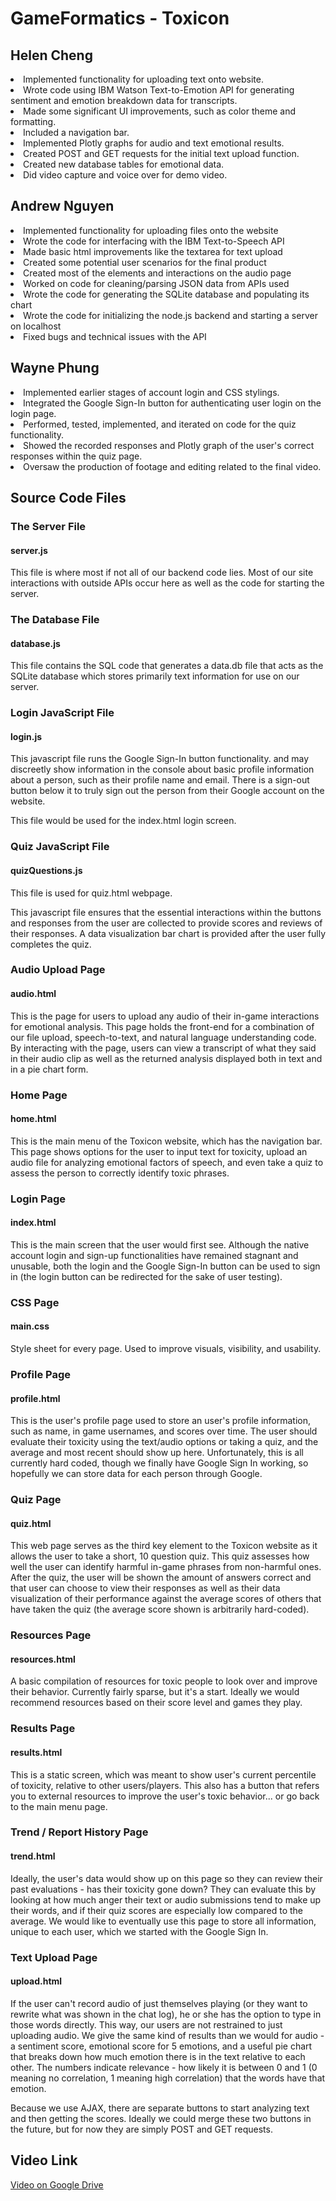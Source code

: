 # GameFormatics - Toxicon

## Helen Cheng
<li>Implemented functionality for uploading text onto website.</li>
<li>Wrote code using IBM Watson Text-to-Emotion API for generating sentiment and emotion breakdown data for transcripts.</li>
<li>Made some significant UI improvements, such as color theme and formatting.</li>
<li>Included a navigation bar.</li>
<li>Implemented Plotly graphs for audio and text emotional results.</li>
<li>Created POST and GET requests for the initial text upload function.</li>
<li>Created new database tables for emotional data.</li>
<li>Did video capture and voice over for demo video.</li>

## Andrew Nguyen
<li>Implemented functionality for uploading files onto the website</li>
<li>Wrote the code for interfacing with the IBM Text-to-Speech API </li>
<li>Made basic html improvements like the textarea for text upload</li>
<li>Created some potential user scenarios for the final product </li>
<li>Created most of the elements and interactions on the audio page</li>
<li>Worked on code for cleaning/parsing JSON data from APIs used</li>
<li>Wrote the code for generating the SQLite database and populating its chart</li>
<li>Wrote the code for initializing the node.js backend and starting a server on localhost</li>
<li>Fixed bugs and technical issues with the API</li>

## Wayne Phung
<li>Implemented earlier stages of account login and CSS stylings.</li>
<li>Integrated the Google Sign-In button for authenticating user login on the login page.</li>
<li>Performed, tested, implemented, and iterated on code for the quiz functionality.</li>
<li>Showed the recorded responses and Plotly graph of the user's correct responses within the quiz page.</li>
<li>Oversaw the production of footage and editing related to the final video.</li>

## Source Code Files

### The Server File
#### server.js

This file is where most if not all of our backend code lies.
Most of our site interactions with outside APIs occur here as well
as the code for starting the server.

### The Database File
#### database.js

This file contains the SQL code that generates a data.db file that acts as the SQLite database which stores primarily text information for use on our server.

### Login JavaScript File
#### login.js

This javascript file runs the Google Sign-In button functionality.
and may discreetly show information in the console about basic
profile information about a person, such as their profile name
and email. There is a sign-out button below it to truly sign
out the person from their Google account on the website.

This file would be used for the index.html login screen.

### Quiz JavaScript File
#### quizQuestions.js

This file is used for quiz.html webpage.

This javascript file ensures that the essential interactions within 
the buttons and responses from the user are collected to provide 
scores and reviews of their responses. A data visualization bar chart 
is provided after the user fully completes the quiz.

### Audio Upload Page
#### audio.html
This is the page for users to upload any audio of their in-game interactions for emotional analysis. This page holds the front-end for a combination of our file upload, speech-to-text, and natural language understanding code. By interacting with the page, users can view a transcript of what they said in their audio clip as well as the returned analysis displayed both in text and in a pie chart form.

### Home Page
#### home.html

This is the main menu of the Toxicon website, which has the navigation bar.
This page shows options for the user to input text for toxicity, upload an audio file
for analyzing emotional factors of speech, and even take a quiz to assess the person
to correctly identify toxic phrases.

### Login Page
#### index.html

This is the main screen that the user would first see.
Although the native account login and sign-up functionalities
have remained stagnant and unusable, both the login and the
Google Sign-In button can be used to sign in (the login
button can be redirected for the sake of user testing).

### CSS Page
#### main.css

Style sheet for every page.
Used to improve visuals, visibility, and usability.

### Profile Page
#### profile.html

This is the user's profile page used to store an user's profile information, such as name, in game
usernames, and scores over time. The user should evaluate their toxicity using the text/audio 
options or taking a quiz, and the average and most recent should show up here. Unfortunately, 
this is all currently hard coded, though we finally have Google Sign In working, so hopefully we 
can store data for each person through Google.

### Quiz Page
#### quiz.html

This web page serves as the third key element to the Toxicon website as it
allows the user to take a short, 10 question quiz. This quiz assesses
how well the user can identify harmful in-game phrases from non-harmful
ones. After the quiz, the user will be shown the amount of answers correct
and that user can choose to view their responses as well as their data
visualization of their performance against the average scores of others
that have taken the quiz (the average score shown is arbitrarily hard-coded).

### Resources Page
#### resources.html

A basic compilation of resources for toxic people to look over and
improve their behavior. Currently fairly sparse, but it's a start.
Ideally we would recommend resources based on their score level
and games they play.

### Results Page
#### results.html

This is a static screen, which was meant to show user's current percentile 
of toxicity, relative to other users/players. This also has a button that
refers you to external resources to improve the user's toxic behavior...
or go back to the main menu page.

### Trend / Report History Page
#### trend.html

Ideally, the user's data would show up on this page so they
can review their past evaluations - has their toxicity gone down?
They can evaluate this by looking at how much anger their text or
audio submissions tend to make up their words, and if their quiz
scores are especially low compared to the average. We would like
to eventually use this page to store all information, unique to
each user, which we started with the Google Sign In.

### Text Upload Page
#### upload.html

If the user can't record audio of just themselves playing (or they
want to rewrite what was shown in the chat log), he or she has the
option to type in those words directly. This way, our users are
not restrained to just uploading audio. We give the same kind of
results than we would for audio - a sentiment score, emotional score
for 5 emotions, and a useful pie chart that breaks down how much
emotion there is in the text relative to each other. The numbers
indicate relevance - how likely it is between 0 and 1 
(0 meaning no correlation, 1 meaning high correlation) that the 
words have that emotion.

Because we use AJAX, there are separate buttons to start analyzing
text and then getting the scores. Ideally we could merge these
two buttons in the future, but for now they are simply POST and GET
requests.

## Video Link
[Video on Google Drive](https://drive.google.com/open?id=16f5NDzJawJQVU32QElWSo6yYatuWwg4t)
